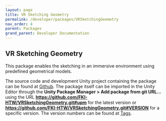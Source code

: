 ```yaml
---
layout: page
title: VR Sketching Geometry
permalink: /developer/packages/VRSketchingGeometry
nav_order: 4
parent: Packages
grand_parent: Developer Documentation
---
```


## VR Sketching Geometry

This package enables the sketching in an immersive environment using predefined geometrical models.


The source code and development Unity project containing the package can be found at <a href="https://github.com/FKI-HTW/VRSketchingGeometry">Github</a>. The package itself can be imported in the Unity Editor through the <strong>Unity Package Manager > Add package from git URL...</strong> using the URL <strong>https://github.com/FKI-HTW/VRSketchingGeometry.git#upm</strong> for the latest version or <strong>https://github.com/FKI-HTW/VRSketchingGeometry.git#VERSION</strong> for a specific version. The version numbers can be found at <a href="https://github.com/FKI-HTW/VRSketchingGeometry/tags">Tags</a>.
